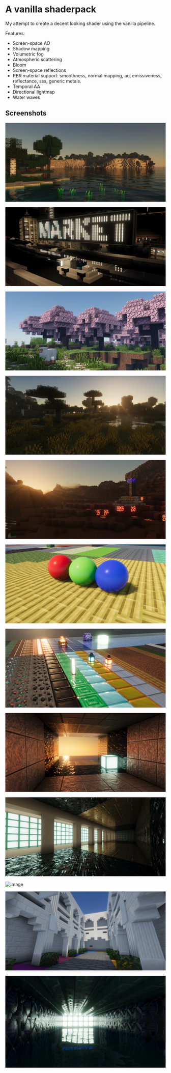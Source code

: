 # A vanilla shaderpack

My attempt to create a decent looking shader using the vanilla pipeline.

Features:
- Screen-space AO
- Shadow mapping
- Volumetric fog
- Atmospheric scattering
- Bloom
- Screen-space reflections
- PBR material support: smoothness, normal mapping, ao, emissiveness, reflectance, sss, generic metals.
- Temporal AA
- Directional lightmap
- Water waves

## Screenshots

![image](images/image0.png)

![image](images/image1.png)

![image](images/image2.png)

![image](images/image3.png)

![image](images/image4.png)

![image](images/image5.png)

![image](images/image6.png)

![image](images/image11.png)

![image](images/image7.png)

![image](images/image8.png)

![image](images/image9.png)

![image](images/image10.png)
